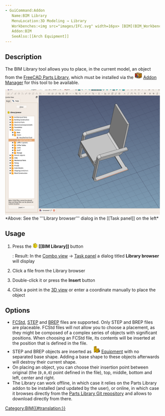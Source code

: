 ```yaml
---
- GuiCommand:Addon
   Name:BIM Library
   MenuLocation:3D Modeling → Library
   Workbenches:<img src="images/IFC.svg" width=16px> [BIM](BIM_Workbench.md)
   Addon:BIM
   SeeAlso:[[Arch Equipment]]
---
```


## Description

The BIM Library tool allows you to place, in the current model, an object from the [FreeCAD Parts Library](Parts_Library.md), which must be installed via the <img alt="" src=images/AddonManager.svg  style="width:24px;"> [Addon Manager](Addon_Manager.md) for this tool to be available.

 <img alt="" src=images/BIM_Library_screenshot.png  style="width:800px;">  
*Above: See the '''Library browser''' dialog in the [[Task panel]] on the left*

## Usage

1.  Press the **<img src="images/BIM_Library.png" width=16px> [[BIM Library]]** button

    :   Result: In the [Combo view](Combo_view.md) → [Task panel](Task_panel.md) a dialog titled **Library browser** will display
2.  Click a file from the Library browser
3.  Double-click it or press the **Insert** button
4.  Click a point in the [3D view](3D_view.md) or enter a coordinate manually to place the object

## Options

-   [FCStd](FCStd.md), [STEP](STEP.md) and [BREP](BREP.md) files are supported. Only STEP and BREP files are placeable. FCStd files will not allow you to choose a placement, as they might be composed of a complex series of objects with significant positions. When choosing an FCStd file, its contents will be inserted at the position that is defined in the file.
-   STEP and BREP objects are inserted as <img alt="Arch Equipment" src=images/Arch_Equipment.svg  style="width:24px;"> [Equipment](Arch_Equipment.md) with no separated base shape. Adding a base shape to these objects afterwards will destroy their current shape.
-   On placing an object, you can choose their insertion point between original (the (`0,0,0`) point defined in the file), top, middle, bottom and left, center and right.
-   The Library can work offline, in which case it relies on the Parts Library addon to be installed (and updated by the user), or online, in which case it browses directly from the [Parts Library Git repository](https://github.com/FreeCAD/FreeCAD-library) and allows to download directly from there.

  

[Category:BIM{{\#translation:}}](Category:BIM.md)
